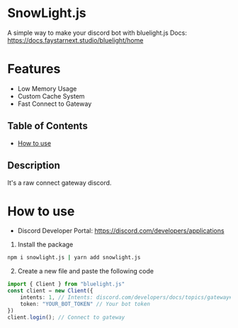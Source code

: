 # SnowLight.js
A simple way to make your discord bot with bluelight.js
Docs: https://docs.faystarnext.studio/bluelight/home
# Features
- Low Memory Usage
- Custom Cache System
- Fast Connect to Gateway
## Table of Contents
- [How to use](#how-to-use)
## Description
It's a raw connect gateway discord.
# How to use
- Discord Developer Portal: https://discord.com/developers/applications
1. Install the package
```bash
npm i snowlight.js | yarn add snowlight.js
```
2. Create a new file and paste the following code
```ts
import { Client } from "bluelight.js"
const client = new Client({
    intents: 1, // Intents: discord.com/developers/docs/topics/gateway#gateway-intents | https://discord-intents-calculator.vercel.app/
    token: "YOUR_BOT_TOKEN" // Your bot token
})
client.login(); // Connect to gateway
```
